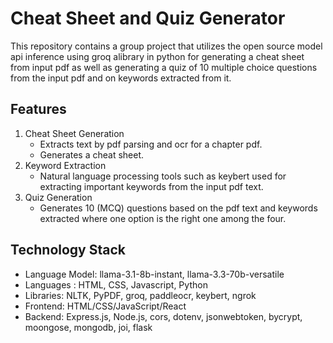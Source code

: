 # Cheat Sheet and Quiz Generator

This repository contains a group project that utilizes the open source model api inference using groq alibrary in python for generating a cheat sheet from input pdf as well as generating a quiz of 10 multiple choice questions from the input pdf and on keywords extracted from it.

## Features
1) Cheat Sheet Generation
   * Extracts text by pdf parsing and ocr for a chapter pdf.
   * Generates a cheat sheet.
2) Keyword Extraction
   * Natural language processing tools such as keybert used for extracting important keywords from      the input pdf text.
3) Quiz Generation
   * Generates 10 (MCQ) questions based on the pdf text and keywords extracted where one option is the right one among the four.

  ## Technology Stack
  * Language Model: llama-3.1-8b-instant, llama-3.3-70b-versatile
  * Languages : HTML, CSS, Javascript, Python
  * Libraries: NLTK, PyPDF, groq, paddleocr, keybert, ngrok
  * Frontend: HTML/CSS/JavaScript/React
  * Backend: Express.js, Node.js, cors, dotenv, jsonwebtoken, bycrypt, moongose, mongodb, joi, flask
